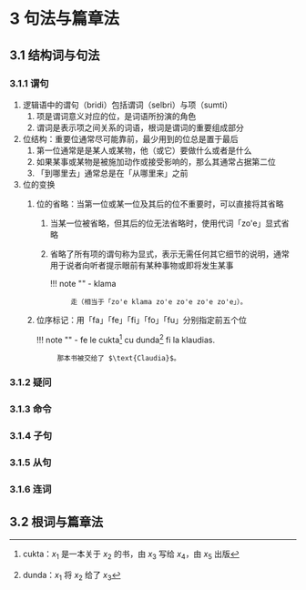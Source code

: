 # 3 句法与篇章法

## 3.1 结构词与句法
### 3.1.1 谓句
1. 逻辑语中的谓句（bridi）包括谓词（selbri）与项（sumti）
    1. 项是谓词意义对应的位，是词语所扮演的角色
    2. 谓词是表示项之间关系的词语，根词是谓词的重要组成部分
2. 位结构：重要位通常尽可能靠前，最少用到的位总是置于最后
    1. 第一位通常是是某人或某物，他（或它）要做什么或者是什么
    2. 如果某事或某物是被施加动作或接受影响的，那么其通常占据第二位
    3. 「到哪里去」通常总是在「从哪里来」之前
3. 位的变换
    1. 位的省略：当第一位或某一位及其后的位不重要时，可以直接将其省略
        1. 当某一位被省略，但其后的位无法省略时，使用代词「zo'e」显式省略
        2. 省略了所有项的谓句称为显式，表示无需任何其它细节的说明，通常用于说者向听者提示眼前有某种事物或即将发生某事

            !!! note ""
                - klama

                    走（相当于「zo'e klama zo'e zo'e zo'e zo'e」）。

    2. 位序标记：用「fa」「fe」「fi」「fo」「fu」分别指定前五个位

        !!! note ""
            - fe le cukta[^1] cu dunda[^2] fi la klaudias.

                那本书被交给了 $\text{Claudia}$。

### 3.1.2 疑问

### 3.1.3 命令

### 3.1.4 子句

### 3.1.5 从句

### 3.1.6 连词

## 3.2 根词与篇章法

[^1]: cukta：$x_1$ 是一本关于 $x_2$ 的书，由 $x_3$ 写给 $x_4$，由 $x_5$ 出版
[^2]: dunda：$x_1$ 将 $x_2$ 给了 $x_3$
